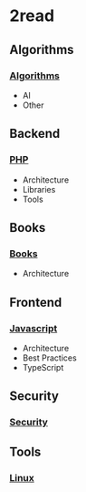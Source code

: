 # 2read

## Algorithms

### [Algorithms](algorithms/ALGORITHMS.md)

* AI
* Other


## Backend

### [PHP](backend/PHP.md)

* Architecture
* Libraries
* Tools


## Books

### [Books](book/BOOK.md)

* Architecture



## Frontend

### [Javascript](frontend/JS.md)

* Architecture
* Best Practices
* TypeScript


## Security

### [Security](security/SECURITY.md)


## Tools

### [Linux](tools/LINUX.md)